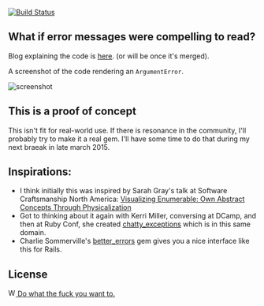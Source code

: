 [![Build Status](https://travis-ci.org/JoshCheek/what-we-ve-got-here-is-an-error-to-communicate.svg?branch=master)](https://travis-ci.org/JoshCheek/what-we-ve-got-here-is-an-error-to-communicate)

What if error messages were compelling to read?
-----------------------------------------------

Blog explaining the code is [here](http://blog.turing.io/2015/01/18/what-we-ve-got-here-is-an-error-to-communicate/).
(or will be once it's merged).

A screenshot of the code rendering an `ArgumentError`.

![screenshot](https://s3.amazonaws.com/josh.cheek/images/scratch/better-reuby-commandline-errors.png)

This is a proof of concept
--------------------------

This isn't fit for real-world use.
If there is resonance in the community, I'll probably try to make it a real gem.
I'll have some time to do that during my next braeak in late march 2015.

Inspirations:
-------------

* I think initially this was inspired by Sarah Gray's talk at Software Craftsmanship North America:
  [Visualizing Enumerable: Own Abstract Concepts Through Physicalization](https://vimeo.com/54860297)
* Got to thinking about it again with Kerri Miller, conversing at DCamp,
  and then at Ruby Conf, she created [chatty_exceptions](https://github.com/kerrizor/chatty_exceptions)
  which is in this same domain.
* Charlie Sommerville's [better_errors](https://rubygems.org/gems/better_errors)
  gem gives you a nice interface like this for Rails.

License
--------

[<img src="http://www.wtfpl.net/wp-content/uploads/2012/12/wtfpl.svg" width="15" height="15" alt="WTFPL" /> Do what the fuck you want to.](http://www.wtfpl.net/)
